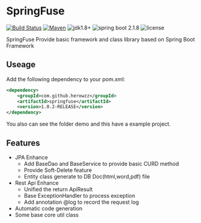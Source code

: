# SpringFuse

[![Build Status](https://travis-ci.org/herowzz/springfuse.svg?branch=master)](https://travis-ci.org/herowzz/springfuse) 
[![Maven](https://img.shields.io/maven-metadata/v/http/central.maven.org/maven2/com/github/herowzz/springfuse/maven-metadata.xml.svg?colorB=yellow)](https://oss.sonatype.org/#nexus-search;quick~springfuse)
![jdk1.8+](https://img.shields.io/badge/jdk-1.8%2B-orange.svg) 
![spring boot 2.1.8](https://img.shields.io/badge/spring%20boot-2.1.8-ff69b4.svg) 
![license](https://img.shields.io/hexpm/l/plug.svg)

SpringFuse Provide basic framework and class library based on Spring Boot Framework

## Useage
Add the following dependency to your pom.xml:
```xml
<dependency>
	<groupId>com.github.herowzz</groupId>
	<artifactId>springfuse</artifactId>
	<version>1.0.2-RELEASE</version>
</dependency>
```  

You also can see the folder demo and this have a example project.

## Features
* JPA Enhance
	* Add BaseDao and BaseService to provide basic CURD method
	* Provide Soft-Delete feature
	* Entity class generate to DB Doc(html,word,pdf) file
* Rest Api Enhance
	* Unified the return ApiResult
	* Base ExceptionHandler to process exception
	* Add annotation @log to record the request log 
* Automatic code generation
* Some base core util class 